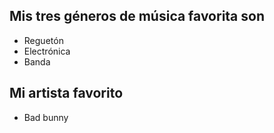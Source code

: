 ## Mis tres géneros de música favorita son
* Reguetón
* Electrónica
* Banda

## Mi artista favorito
* Bad bunny
